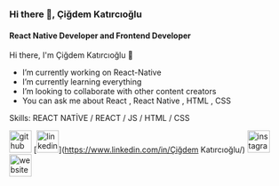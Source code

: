 ### Hi there 👋, Çiğdem Katırcıoğlu
#### React Native Developer and Frontend Developer
Hi there, I'm Çiğdem Katırcıoğlu 👋
-  I’m currently working on React-Native
-  I’m currently learning everything 
-  I’m looking to collaborate with other content creators
-  You can ask me about React , React Native , HTML , CSS

Skills: REACT NATİVE / REACT / JS / HTML / CSS

 


[<img src='https://cdn.jsdelivr.net/npm/simple-icons@3.0.1/icons/github.svg' alt='github' height='40'>](https://github.com/cigdemkatircioglu)  [<img src='https://cdn.jsdelivr.net/npm/simple-icons@3.0.1/icons/linkedin.svg' alt='linkedin' height='40'>](https://www.linkedin.com/in/Çiğdem Katırcıoğlu/)  [<img src='https://cdn.jsdelivr.net/npm/simple-icons@3.0.1/icons/instagram.svg' alt='instagram' height='40'>](https://www.instagram.com/ckatircioglu55/)  [<img src='https://cdn.jsdelivr.net/npm/simple-icons@3.0.1/icons/icloud.svg' alt='website' height='40'>](https://github.com/cigdemkatircioglu)  












